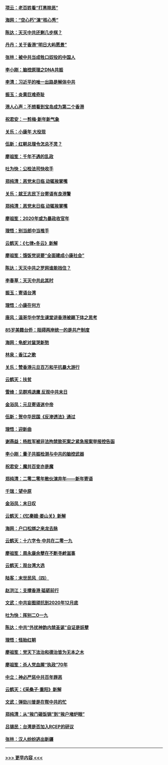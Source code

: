 #### [项云：老百姓看“打黑除恶”](../pages/nsc993/n11785398.md?t=01112255) 
#### [海网：“空心朽”演“核心秀”](../pages/nsc993/n11783874.md?t=01112255) 
#### [陈达：天灭中共还剩几步棋？](../pages/nsc993/n11783719.md?t=01112255) 
#### [丹丹：关于香港“明日大屿愿景”](../pages/nsc993/n11783273.md?t=01112255) 
#### [张林：被中共当成牲口奴役的中国人](../pages/nsc993/n11782397.md?t=01112255) 
#### [李小刚：脑控原理之DNA共振](../pages/nsc993/n11780962.md?t=01112255) 
#### [李清：习近平的唯一出路是解体中共](../pages/nsc993/n11780866.md?t=01112255) 
#### [振玉：炎黄巨难奇耻](../pages/nsc993/n11779632.md?t=01112255) 
#### [港人心声：不想看到宝岛成为第二个香港](../pages/nsc993/n11778817.md?t=01112255) 
#### [祝君安：一剪梅‧新年新气象](../pages/nsc993/n11776340.md?t=01112255) 
#### [关乐：小康年 大役现](../pages/nsc993/n11774213.md?t=01112255) 
#### [伍新：红朝总理令怎总不灵？](../pages/nsc993/n11770813.md?t=01112255) 
#### [廖祖笙：千年不遇的乱政](../pages/nsc993/n11770373.md?t=01112255) 
#### [吐为快：公检法司快收手](../pages/nsc993/n11770359.md?t=01112255) 
#### [郑纯清：恶党末日临 动辄挨掌嘴](../pages/nsc993/n11769912.md?t=01112255) 
#### [关乐：就王志民下台寄语有良港警](../pages/nsc993/n11769903.md?t=01112255) 
#### [郑纯清：恶党末日临 动辄挨掌嘴](../pages/nsc993/n11769356.md?t=01112255) 
#### [廖祖笙：2020年或为暴政收官年](../pages/nsc993/n11768216.md?t=01112255) 
#### [理悟：别当郎中当推手](../pages/nsc993/n11768243.md?t=01112255) 
#### [云鹤天：《七律▪冬云》新解](../pages/nsc993/n11768204.md?t=01112255) 
#### [廖祖笙：饿饭党说要“全面建成小康社会”](../pages/nsc993/n11767482.md?t=01112255) 
#### [陈达：天灭中共之罗网谁能挡住？](../pages/nsc993/n11767465.md?t=01112255) 
#### [李春草：天灭中共此其时](../pages/nsc993/n11767452.md?t=01112255) 
#### [振玉：寄语台湾](../pages/nsc993/n11767432.md?t=01112255) 
#### [理悟：小康在何方](../pages/nsc993/n11767394.md?t=01112255) 
#### [唐风：温哥华中学生课堂讲香港被踢下体之思考](../pages/nsc993/n11766848.md?t=01112255) 
#### [85岁美籍台侨：阻碍两岸统一的是共产制度](../pages/nsc993/n11765043.md?t=01112255) 
#### [海网：龟蛇对鼠哭新愁](../pages/nsc993/n11764895.md?t=01112255) 
#### [林泉：香江之歌](../pages/nsc993/n11764415.md?t=01112255) 
#### [关乐：赞香港元旦百万和平抗暴大游行](../pages/nsc993/n11764382.md?t=01112255) 
#### [云鹤天：扶贫](../pages/nsc993/n11764245.md?t=01112255) 
#### [雪绮：见群鸡退鹰  反观中共末日](../pages/nsc993/n11762112.md?t=01112255) 
#### [金浴凤：元旦寄语迷中帝](../pages/nsc993/n11761788.md?t=01112255) 
#### [伍新：贺中华民国《反渗透法》通过](../pages/nsc993/n11761994.md?t=01112255) 
#### [理悟：迎新曲](../pages/nsc993/n11761152.md?t=01112255) 
#### [谢燕益：杨胜军被非法拘禁致死案之紧急报案举报控告函](../pages/nsc993/n11756134.md?t=01112255) 
#### [李小刚：量子共振检测与中共的脑控武器](../pages/nsc993/n11754518.md?t=01112255) 
#### [祝君安：魔共百变亦是魔](../pages/nsc993/n11754469.md?t=01112255) 
#### [郑纯清：二零二零年散伙演弃年——新年寄语](../pages/nsc993/n11754195.md?t=01112255) 
#### [千瑞：望中原](../pages/nsc993/n11754159.md?t=01112255) 
#### [金浴凤：末日叹](../pages/nsc993/n11752359.md?t=01112255) 
#### [云鹤天：《忆秦娥‧娄山关》新解](../pages/nsc993/n11752348.md?t=01112255) 
#### [海网：户口松绑之来龙去脉](../pages/nsc993/n11752328.md?t=01112255) 
#### [云鹤天：十六字令‧中共在二零一九](../pages/nsc993/n11752305.md?t=01112255) 
#### [廖祖笙：周永康余孽在不断寻衅滋事](../pages/nsc993/n11751013.md?t=01112255) 
#### [云鹤天：观台湾大选](../pages/nsc993/n11751007.md?t=01112255) 
#### [陆客：末世民风（四）](../pages/nsc993/n11749203.md?t=01112255) 
#### [赵洪江：支撑香港 砥砺前行](../pages/nsc993/n11748482.md?t=01112255) 
#### [文武：中共妄图顽抗到2020年12月底](../pages/nsc993/n11748446.md?t=01112255) 
#### [吐为快：挥别二O一九](../pages/nsc993/n11748411.md?t=01112255) 
#### [陈达：中共“外扰神韵内禁圣诞”自证是妖孽](../pages/nsc993/n11748226.md?t=01112255) 
#### [理悟：怪胎红朝](../pages/nsc993/n11748206.md?t=01112255) 
#### [廖祖笙：党天下法治和德治皆为无本之木](../pages/nsc993/n11748135.md?t=01112255) 
#### [廖祖笙：杀人党血腥“执政”70年](../pages/nsc993/n11745144.md?t=01112255) 
#### [中立：神必严惩中共百年罪恶](../pages/nsc993/n11744970.md?t=01112255) 
#### [云鹤天：《采桑子‧重阳》新解](../pages/nsc993/n11744948.md?t=01112255) 
#### [文武：弹劾川普是在帮中共的忙](../pages/nsc993/n11744758.md?t=01112255) 
#### [郑纯清：从“挨门砸饭锅”到“挨户堵炉眼”](../pages/nsc993/n11744745.md?t=01112255) 
#### [吕锡民：台湾是否加入RCEP的研议](../pages/nsc993/n11744701.md?t=01112255) 
#### [张林：汉人纷纷逃出新疆](../pages/nsc993/n11743530.md?t=01112255) 

----
#### [ >>> 更早内容 <<< ](../indexes/nsc993-earlier.md)
